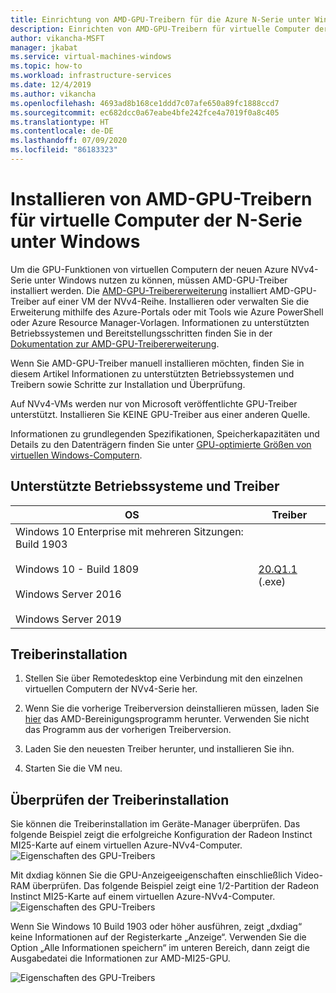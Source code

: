 ```yaml
---
title: Einrichtung von AMD-GPU-Treibern für die Azure N-Serie unter Windows
description: Einrichten von AMD-GPU-Treibern für virtuelle Computer der N-Serie unter Windows Server oder Windows in Azure
author: vikancha-MSFT
manager: jkabat
ms.service: virtual-machines-windows
ms.topic: how-to
ms.workload: infrastructure-services
ms.date: 12/4/2019
ms.author: vikancha
ms.openlocfilehash: 4693ad8b168ce1ddd7c07afe650a89fc1888ccd7
ms.sourcegitcommit: ec682dcc0a67eabe4bfe242fce4a7019f0a8c405
ms.translationtype: HT
ms.contentlocale: de-DE
ms.lasthandoff: 07/09/2020
ms.locfileid: "86183323"
---
```

# <a name="install-amd-gpu-drivers-on-n-series-vms-running-windows"></a>Installieren von AMD-GPU-Treibern für virtuelle Computer der N-Serie unter Windows

Um die GPU-Funktionen von virtuellen Computern der neuen Azure NVv4-Serie unter Windows nutzen zu können, müssen AMD-GPU-Treiber installiert werden. Die [AMD-GPU-Treibererweiterung](../extensions/hpccompute-amd-gpu-windows.md) installiert AMD-GPU-Treiber auf einer VM der NVv4-Reihe. Installieren oder verwalten Sie die Erweiterung mithilfe des Azure-Portals oder mit Tools wie Azure PowerShell oder Azure Resource Manager-Vorlagen. Informationen zu unterstützten Betriebssystemen und Bereitstellungsschritten finden Sie in der [Dokumentation zur AMD-GPU-Treibererweiterung](../extensions/hpccompute-amd-gpu-windows.md).

Wenn Sie AMD-GPU-Treiber manuell installieren möchten, finden Sie in diesem Artikel Informationen zu unterstützten Betriebssystemen und Treibern sowie Schritte zur Installation und Überprüfung.

Auf NVv4-VMs werden nur von Microsoft veröffentlichte GPU-Treiber unterstützt. Installieren Sie KEINE GPU-Treiber aus einer anderen Quelle.

Informationen zu grundlegenden Spezifikationen, Speicherkapazitäten und Details zu den Datenträgern finden Sie unter [GPU-optimierte Größen von virtuellen Windows-Computern](sizes-gpu.md?toc=%2fazure%2fvirtual-machines%2fwindows%2ftoc.json).



## <a name="supported-operating-systems-and-drivers"></a>Unterstützte Betriebssysteme und Treiber

| OS | Treiber |
| -------- |------------- |
| Windows 10 Enterprise mit mehreren Sitzungen: Build 1903 <br/><br/>Windows 10 - Build 1809<br/><br/>Windows Server 2016<br/><br/>Windows Server 2019 | [20.Q1.1](https://download.microsoft.com/download/3/8/9/3893407b-e8aa-4079-8592-735d7dd1c19a/Radeon-Pro-Software-for-Enterprise-GA.exe) (.exe) |


## <a name="driver-installation"></a>Treiberinstallation

1. Stellen Sie über Remotedesktop eine Verbindung mit den einzelnen virtuellen Computern der NVv4-Serie her.

2. Wenn Sie die vorherige Treiberversion deinstallieren müssen, laden Sie [hier](https://download.microsoft.com/download/4/f/1/4f19b714-9304-410f-9c64-826404e07857/AMDCleanupUtilityni.exe) das AMD-Bereinigungsprogramm herunter. Verwenden Sie nicht das Programm aus der vorherigen Treiberversion.

3. Laden Sie den neuesten Treiber herunter, und installieren Sie ihn.

4. Starten Sie die VM neu.

## <a name="verify-driver-installation"></a>Überprüfen der Treiberinstallation

Sie können die Treiberinstallation im Geräte-Manager überprüfen. Das folgende Beispiel zeigt die erfolgreiche Konfiguration der Radeon Instinct MI25-Karte auf einem virtuellen Azure-NVv4-Computer.
<br />
![Eigenschaften des GPU-Treibers](./media/n-series-amd-driver-setup/device-manager.png)

Mit dxdiag können Sie die GPU-Anzeigeeigenschaften einschließlich Video-RAM überprüfen. Das folgende Beispiel zeigt eine 1/2-Partition der Radeon Instinct MI25-Karte auf einem virtuellen Azure-NVv4-Computer.
<br />
![Eigenschaften des GPU-Treibers](./media/n-series-amd-driver-setup/dxdiag-output-new.png)

Wenn Sie Windows 10 Build 1903 oder höher ausführen, zeigt „dxdiag“ keine Informationen auf der Registerkarte „Anzeige“. Verwenden Sie die Option „Alle Informationen speichern“ im unteren Bereich, dann zeigt die Ausgabedatei die Informationen zur AMD-MI25-GPU.

![Eigenschaften des GPU-Treibers](./media/n-series-amd-driver-setup/dxdiag-details.png)


